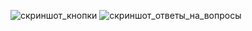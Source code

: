 ![скриншот_кнопки](https://github.com/user-attachments/assets/052bfa86-32fd-4ca0-aa57-5f6f3ce7a481)
![скриншот_ответы_на_вопросы](https://github.com/user-attachments/assets/acc7b71d-b3fe-4540-9864-ee8689d4bfb4)
